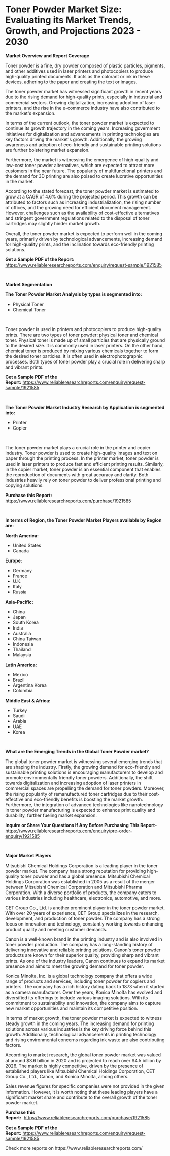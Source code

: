 <p><h1>Toner Powder Market Size: Evaluating its Market Trends, Growth, and Projections 2023 - 2030</h1></p><p><strong>Market Overview and Report Coverage</strong></p>
<p><p>Toner powder is a fine, dry powder composed of plastic particles, pigments, and other additives used in laser printers and photocopiers to produce high-quality printed documents. It acts as the colorant or ink in these devices, adhering to the paper and creating the text or images.</p><p>The toner powder market has witnessed significant growth in recent years due to the rising demand for high-quality prints, especially in industrial and commercial sectors. Growing digitalization, increasing adoption of laser printers, and the rise in the e-commerce industry have also contributed to the market's expansion.</p><p>In terms of the current outlook, the toner powder market is expected to continue its growth trajectory in the coming years. Increasing government initiatives for digitalization and advancements in printing technologies are key factors driving the market's growth. Additionally, the growing awareness and adoption of eco-friendly and sustainable printing solutions are further bolstering market expansion.</p><p>Furthermore, the market is witnessing the emergence of high-quality and low-cost toner powder alternatives, which are expected to attract more customers in the near future. The popularity of multifunctional printers and the demand for 3D printing are also poised to create lucrative opportunities in the market.</p><p>According to the stated forecast, the toner powder market is estimated to grow at a CAGR of 4.6% during the projected period. This growth can be attributed to factors such as increasing industrialization, the rising number of offices, and the growing need for efficient document management. However, challenges such as the availability of cost-effective alternatives and stringent government regulations related to the disposal of toner cartridges may slightly hinder market growth.</p><p>Overall, the toner powder market is expected to perform well in the coming years, primarily driven by technological advancements, increasing demand for high-quality prints, and the inclination towards eco-friendly printing solutions.</p></p>
<p><strong>Get a Sample PDF of the Report:</strong> <a href="https://www.reliableresearchreports.com/enquiry/request-sample/1921585">https://www.reliableresearchreports.com/enquiry/request-sample/1921585</a></p>
<p>&nbsp;</p>
<p><strong>Market Segmentation</strong></p>
<p><strong>The Toner Powder Market Analysis by types is segmented into:</strong></p>
<p><ul><li>Physical Toner</li><li>Chemical Toner</li></ul></p>
<p>&nbsp;</p>
<p><p>Toner powder is used in printers and photocopiers to produce high-quality prints. There are two types of toner powder: physical toner and chemical toner. Physical toner is made up of small particles that are physically ground to the desired size. It is commonly used in laser printers. On the other hand, chemical toner is produced by mixing various chemicals together to form the desired toner particles. It is often used in electrophotographic processes. Both types of toner powder play a crucial role in delivering sharp and vibrant prints.</p></p>
<p><strong>Get a Sample PDF of the Report:</strong>&nbsp;<a href="https://www.reliableresearchreports.com/enquiry/request-sample/1921585">https://www.reliableresearchreports.com/enquiry/request-sample/1921585</a></p>
<p>&nbsp;</p>
<p><strong>The Toner Powder Market Industry Research by Application is segmented into:</strong></p>
<p><ul><li>Printer</li><li>Copier</li></ul></p>
<p>&nbsp;</p>
<p><p>The toner powder market plays a crucial role in the printer and copier industry. Toner powder is used to create high-quality images and text on paper through the printing process. In the printer market, toner powder is used in laser printers to produce fast and efficient printing results. Similarly, in the copier market, toner powder is an essential component that enables the reproduction of documents with great accuracy and clarity. Both industries heavily rely on toner powder to deliver professional printing and copying solutions.</p></p>
<p><strong>Purchase this Report:</strong>&nbsp; <a href="https://www.reliableresearchreports.com/purchase/1921585">https://www.reliableresearchreports.com/purchase/1921585</a></p>
<p>&nbsp;</p>
<p><strong>In terms of Region, the Toner Powder Market Players available by Region are:</strong></p>
<p>
    <p> <strong> North America: </strong>
        <ul>
            <li>United States</li>
            <li>Canada</li>
        </ul>
        </p> 
    <p> <strong> Europe: </strong>
        <ul>
            <li>Germany</li>
            <li>France</li>
            <li>U.K.</li>
            <li>Italy</li>
            <li>Russia</li>
        </ul>
        </p> 
    <p> <strong> Asia-Pacific: </strong>
        <ul>
            <li>China</li>
            <li>Japan</li>
            <li>South Korea</li>
            <li>India</li>
            <li>Australia</li>
            <li>China Taiwan</li>
            <li>Indonesia</li>
            <li>Thailand</li>
            <li>Malaysia</li>
        </ul>
        </p> 
    <p> <strong> Latin America: </strong>
        <ul>
            <li>Mexico</li>
            <li>Brazil</li>
            <li>Argentina Korea</li>
            <li>Colombia</li>
        </ul>
        </p> 
    <p> <strong> Middle East & Africa: </strong>
        <ul>
            <li>Turkey</li>
            <li>Saudi</li>
            <li>Arabia</li>
            <li>UAE</li>
            <li>Korea</li>
        </ul>
    </p>
    </p>
<p>&nbsp;</p>
<p><strong>What are the Emerging Trends in the Global Toner Powder market?</strong></p>
<p><p>The global toner powder market is witnessing several emerging trends that are shaping the industry. Firstly, the growing demand for eco-friendly and sustainable printing solutions is encouraging manufacturers to develop and promote environmentally friendly toner powders. Additionally, the shift towards digitalization and increasing adoption of laser printers in commercial spaces are propelling the demand for toner powders. Moreover, the rising popularity of remanufactured toner cartridges due to their cost-effective and eco-friendly benefits is boosting the market growth. Furthermore, the integration of advanced technologies like nanotechnology in toner powder manufacturing is expected to enhance print quality and durability, further fueling market expansion.</p></p>
<p><strong>Inquire or Share Your Questions If Any Before Purchasing This Report</strong>- <a href="https://www.reliableresearchreports.com/enquiry/pre-order-enquiry/1921585">https://www.reliableresearchreports.com/enquiry/pre-order-enquiry/1921585</a></p>
<p>&nbsp;</p>
<p><strong>Major Market Players</strong></p>
<p><p>Mitsubishi Chemical Holdings Corporation is a leading player in the toner powder market. The company has a strong reputation for providing high-quality toner powder and has a global presence. Mitsubishi Chemical Holdings Corporation was established in 2005 as a result of the merger between Mitsubishi Chemical Corporation and Mitsubishi Pharma Corporation. With a diverse portfolio of products, the company caters to various industries including healthcare, electronics, automotive, and more.</p><p>CET Group Co., Ltd. is another prominent player in the toner powder market. With over 20 years of experience, CET Group specializes in the research, development, and production of toner powder. The company has a strong focus on innovation and technology, constantly working towards enhancing product quality and meeting customer demands.</p><p>Canon is a well-known brand in the printing industry and is also involved in toner powder production. The company has a long-standing history of delivering innovative and reliable printing solutions. Canon's toner powder products are known for their superior quality, providing sharp and vibrant prints. As one of the industry leaders, Canon continues to expand its market presence and aims to meet the growing demand for toner powder.</p><p>Konica Minolta, Inc. is a global technology company that offers a wide range of products and services, including toner powder for copiers and printers. The company has a rich history dating back to 1873 when it started as a camera manufacturer. Over the years, Konica Minolta has evolved and diversified its offerings to include various imaging solutions. With its commitment to sustainability and innovation, the company aims to capture new market opportunities and maintain its competitive position.</p><p>In terms of market growth, the toner powder market is expected to witness steady growth in the coming years. The increasing demand for printing solutions across various industries is the key driving force behind this growth. Additionally, technological advancements in printing technology and rising environmental concerns regarding ink waste are also contributing factors.</p><p>According to market research, the global toner powder market was valued at around $3.6 billion in 2020 and is projected to reach over $4.5 billion by 2026. The market is highly competitive, driven by the presence of established players like Mitsubishi Chemical Holdings Corporation, CET Group Co., Ltd., Canon, and Konica Minolta, among others.</p><p>Sales revenue figures for specific companies were not provided in the given information. However, it is worth noting that these leading players have a significant market share and contribute to the overall growth of the toner powder market.</p></p>
<p><strong>Purchase this Report:</strong>&nbsp;&nbsp;<a href="https://www.reliableresearchreports.com/purchase/1921585">https://www.reliableresearchreports.com/purchase/1921585</a></p>
<p></p>
<p><strong>Get a Sample PDF of the Report:</strong>&nbsp;<a href="https://www.reliableresearchreports.com/enquiry/request-sample/1921585">https://www.reliableresearchreports.com/enquiry/request-sample/1921585</a></p>
<p>Check more reports on https://www.reliableresearchreports.com/</p>